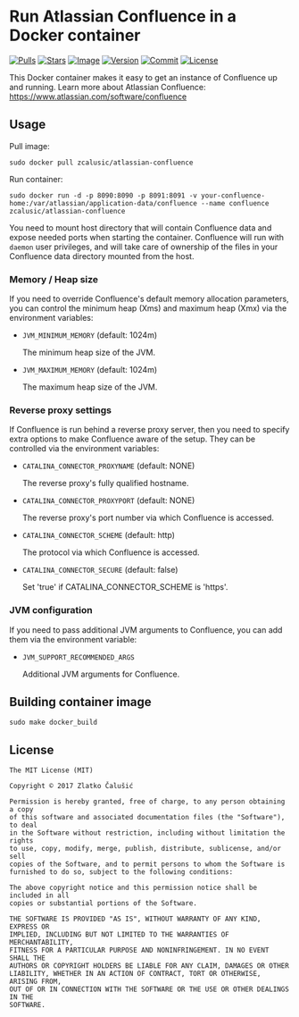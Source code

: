 # Run Atlassian Confluence in a Docker container

[![Pulls](https://img.shields.io/docker/pulls/zcalusic/atlassian-confluence.svg)](https://hub.docker.com/r/zcalusic/atlassian-confluence/)
[![Stars](https://img.shields.io/docker/stars/zcalusic/atlassian-confluence.svg)](https://hub.docker.com/r/zcalusic/atlassian-confluence/)
[![Image](https://images.microbadger.com/badges/image/zcalusic/atlassian-confluence.svg)](https://microbadger.com/images/zcalusic/atlassian-confluence/)
[![Version](https://images.microbadger.com/badges/version/zcalusic/atlassian-confluence.svg)](https://microbadger.com/images/zcalusic/atlassian-confluence/)
[![Commit](https://images.microbadger.com/badges/commit/zcalusic/atlassian-confluence.svg)](https://microbadger.com/images/zcalusic/atlassian-confluence/)
[![License](https://images.microbadger.com/badges/license/zcalusic/atlassian-confluence.svg)](https://microbadger.com/images/zcalusic/atlassian-confluence/)

This Docker container makes it easy to get an instance of Confluence up and running.  Learn more about Atlassian
Confluence: <https://www.atlassian.com/software/confluence>

## Usage

Pull image:

```
sudo docker pull zcalusic/atlassian-confluence
```

Run container:

```
sudo docker run -d -p 8090:8090 -p 8091:8091 -v your-confluence-home:/var/atlassian/application-data/confluence --name confluence zcalusic/atlassian-confluence
```

You need to mount host directory that will contain Confluence data and expose needed ports when starting the container.
Confluence will run with ```daemon``` user privileges, and will take care of ownership of the files in your Confluence
data directory mounted from the host.

### Memory / Heap size

If you need to override Confluence's default memory allocation parameters, you can control the minimum heap (Xms) and
maximum heap (Xmx) via the environment variables:

* `JVM_MINIMUM_MEMORY` (default: 1024m)

   The minimum heap size of the JVM.

* `JVM_MAXIMUM_MEMORY` (default: 1024m)

   The maximum heap size of the JVM.

### Reverse proxy settings

If Confluence is run behind a reverse proxy server, then you need to specify extra options to make Confluence aware of
the setup.  They can be controlled via the environment variables:

* `CATALINA_CONNECTOR_PROXYNAME` (default: NONE)

   The reverse proxy's fully qualified hostname.

* `CATALINA_CONNECTOR_PROXYPORT` (default: NONE)

   The reverse proxy's port number via which Confluence is accessed.

* `CATALINA_CONNECTOR_SCHEME` (default: http)

   The protocol via which Confluence is accessed.

* `CATALINA_CONNECTOR_SECURE` (default: false)

   Set 'true' if CATALINA_CONNECTOR_SCHEME is 'https'.

### JVM configuration

If you need to pass additional JVM arguments to Confluence, you can add them via the environment variable:

* `JVM_SUPPORT_RECOMMENDED_ARGS`

   Additional JVM arguments for Confluence.
   
## Building container image

```
sudo make docker_build
```

## License

```
The MIT License (MIT)

Copyright © 2017 Zlatko Čalušić

Permission is hereby granted, free of charge, to any person obtaining a copy
of this software and associated documentation files (the "Software"), to deal
in the Software without restriction, including without limitation the rights
to use, copy, modify, merge, publish, distribute, sublicense, and/or sell
copies of the Software, and to permit persons to whom the Software is
furnished to do so, subject to the following conditions:

The above copyright notice and this permission notice shall be included in all
copies or substantial portions of the Software.

THE SOFTWARE IS PROVIDED "AS IS", WITHOUT WARRANTY OF ANY KIND, EXPRESS OR
IMPLIED, INCLUDING BUT NOT LIMITED TO THE WARRANTIES OF MERCHANTABILITY,
FITNESS FOR A PARTICULAR PURPOSE AND NONINFRINGEMENT. IN NO EVENT SHALL THE
AUTHORS OR COPYRIGHT HOLDERS BE LIABLE FOR ANY CLAIM, DAMAGES OR OTHER
LIABILITY, WHETHER IN AN ACTION OF CONTRACT, TORT OR OTHERWISE, ARISING FROM,
OUT OF OR IN CONNECTION WITH THE SOFTWARE OR THE USE OR OTHER DEALINGS IN THE
SOFTWARE.
```
